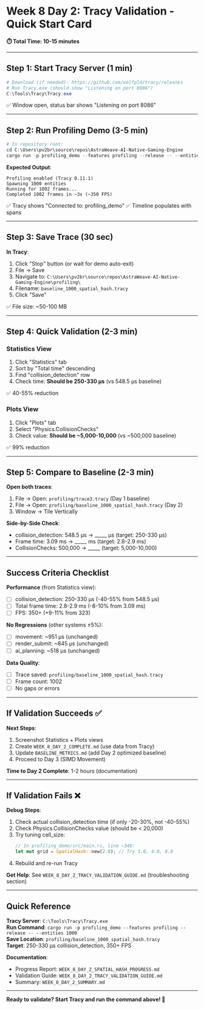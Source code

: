 # Week 8 Day 2: Tracy Validation - Quick Start Card

**⏱️ Total Time: 10-15 minutes**

---

## Step 1: Start Tracy Server (1 min)

```powershell
# Download (if needed): https://github.com/wolfpld/tracy/releases
# Run Tracy.exe (should show "Listening on port 8086")
C:\Tools\Tracy\Tracy.exe
```

✅ Window open, status bar shows "Listening on port 8086"

---

## Step 2: Run Profiling Demo (3-5 min)

```powershell
# In repository root:
cd C:\Users\pv2br\source\repos\AstraWeave-AI-Native-Gaming-Engine
cargo run -p profiling_demo --features profiling --release -- --entities 1000
```

**Expected Output**:
```
Profiling enabled (Tracy 0.11.1)
Spawning 1000 entities
Running for 1002 frames...
Completed 1002 frames in ~3s (~350 FPS)
```

✅ Tracy shows "Connected to: profiling_demo"
✅ Timeline populates with spans

---

## Step 3: Save Trace (30 sec)

**In Tracy**:
1. Click "Stop" button (or wait for demo auto-exit)
2. File → Save
3. Navigate to: `C:\Users\pv2br\source\repos\AstraWeave-AI-Native-Gaming-Engine\profiling\`
4. Filename: `baseline_1000_spatial_hash.tracy`
5. Click "Save"

✅ File size: ~50-100 MB

---

## Step 4: Quick Validation (2-3 min)

### Statistics View

1. Click "Statistics" tab
2. Sort by "Total time" descending
3. Find "collision_detection" row
4. Check time: **Should be 250-330 µs** (vs 548.5 µs baseline)

✅ 40-55% reduction

### Plots View

1. Click "Plots" tab
2. Select "Physics.CollisionChecks"
3. Check value: **Should be ~5,000-10,000** (vs ~500,000 baseline)

✅ 99% reduction

---

## Step 5: Compare to Baseline (2-3 min)

**Open both traces**:
1. File → Open: `profiling/trace3.tracy` (Day 1 baseline)
2. File → Open: `profiling/baseline_1000_spatial_hash.tracy` (Day 2)
3. Window → Tile Vertically

**Side-by-Side Check**:
- collision_detection: 548.5 µs → _____ µs (target: 250-330 µs)
- Frame time: 3.09 ms → _____ ms (target: 2.8-2.9 ms)
- CollisionChecks: 500,000 → _____ (target: 5,000-10,000)

---

## Success Criteria Checklist

**Performance** (from Statistics view):
- [ ] collision_detection: 250-330 µs (-40-55% from 548.5 µs)
- [ ] Total frame time: 2.8-2.9 ms (-8-10% from 3.09 ms)
- [ ] FPS: 350+ (+9-11% from 323)

**No Regressions** (other systems ±5%):
- [ ] movement: ~951 µs (unchanged)
- [ ] render_submit: ~845 µs (unchanged)
- [ ] ai_planning: ~518 µs (unchanged)

**Data Quality**:
- [ ] Trace saved: `profiling/baseline_1000_spatial_hash.tracy`
- [ ] Frame count: 1002
- [ ] No gaps or errors

---

## If Validation Succeeds ✅

**Next Steps**:
1. Screenshot Statistics + Plots views
2. Create `WEEK_8_DAY_2_COMPLETE.md` (use data from Tracy)
3. Update `BASELINE_METRICS.md` (add Day 2 optimized baseline)
4. Proceed to Day 3 (SIMD Movement)

**Time to Day 2 Complete**: 1-2 hours (documentation)

---

## If Validation Fails ❌

**Debug Steps**:
1. Check actual collision_detection time (if only -20-30%, not -40-55%)
2. Check Physics.CollisionChecks value (should be < 20,000)
3. Try tuning cell_size:
   ```rust
   // In profiling_demo/src/main.rs, line ~348:
   let mut grid = SpatialHash::new(2.0); // Try 1.0, 4.0, 8.0
   ```
4. Rebuild and re-run Tracy

**Get Help**: See `WEEK_8_DAY_2_TRACY_VALIDATION_GUIDE.md` (troubleshooting section)

---

## Quick Reference

**Tracy Server**: `C:\Tools\Tracy\Tracy.exe`  
**Run Command**: `cargo run -p profiling_demo --features profiling --release -- --entities 1000`  
**Save Location**: `profiling/baseline_1000_spatial_hash.tracy`  
**Target**: 250-330 µs collision_detection, 350+ FPS  

**Documentation**:
- Progress Report: `WEEK_8_DAY_2_SPATIAL_HASH_PROGRESS.md`
- Validation Guide: `WEEK_8_DAY_2_TRACY_VALIDATION_GUIDE.md`
- Summary: `WEEK_8_DAY_2_SUMMARY.md`

---

**Ready to validate? Start Tracy and run the command above! 🚀**
